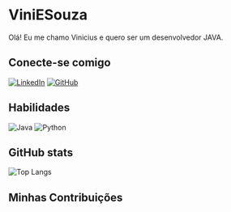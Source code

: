 # ViniESouza
Olá! Eu me chamo Vinicius e quero ser um desenvolvedor JAVA.

## Conecte-se comigo
[![LinkedIn](https://img.shields.io/badge/LinkedIn-000?style=for-the-badge&logo=linkedin&logoColor=0E76A8)](www.linkedin.com/in/vinicius-elias-de-souza-595665196)
[![GitHub](https://img.shields.io/badge/GitHub-000?style=for-the-badge&logo=GitHub)](https://www.GitHub.com/SEUUSERNAME/)
## Habilidades
![Java](https://img.shields.io/badge/Java-000?style=for-the-badge&logo=java)
![Python](https://img.shields.io/badge/Python-000?style=for-the-badge&logo=python)

## GitHub stats
![Top Langs](https://github-readme-stats-git-masterrstaa-rickstaa.vercel.app/api/top-langs/?username=SEUUSERNAME&bg_color=000&border_color=30A3DC&title_color=E94D5F&text_color=FFF)
## Minhas Contribuições